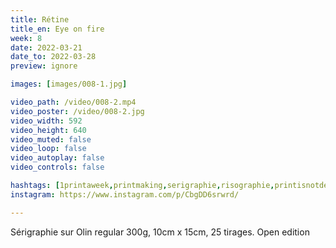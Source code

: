 ```yaml
---
title: Rétine
title_en: Eye on fire
week: 8
date: 2022-03-21
date_to: 2022-03-28
preview: ignore

images: [images/008-1.jpg]

video_path: /video/008-2.mp4
video_poster: /video/008-2.jpg
video_width: 592
video_height: 640
video_muted: false
video_loop: false
video_autoplay: false
video_controls: false

hashtags: [1printaweek,printmaking,serigraphie,risographie,printisnotdead,risoprint,screenprinting,anneemiliephilippe]
instagram: https://www.instagram.com/p/CbgDD6srwrd/

---
```


Sérigraphie sur Olin regular 300g,
10cm x 15cm, 25 tirages.
Open edition


